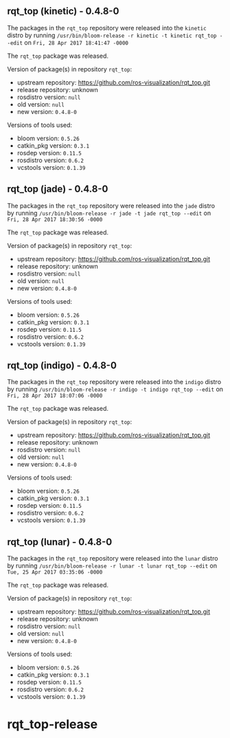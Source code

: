 ## rqt_top (kinetic) - 0.4.8-0

The packages in the `rqt_top` repository were released into the `kinetic` distro by running `/usr/bin/bloom-release -r kinetic -t kinetic rqt_top --edit` on `Fri, 28 Apr 2017 18:41:47 -0000`

The `rqt_top` package was released.

Version of package(s) in repository `rqt_top`:

- upstream repository: https://github.com/ros-visualization/rqt_top.git
- release repository: unknown
- rosdistro version: `null`
- old version: `null`
- new version: `0.4.8-0`

Versions of tools used:

- bloom version: `0.5.26`
- catkin_pkg version: `0.3.1`
- rosdep version: `0.11.5`
- rosdistro version: `0.6.2`
- vcstools version: `0.1.39`


## rqt_top (jade) - 0.4.8-0

The packages in the `rqt_top` repository were released into the `jade` distro by running `/usr/bin/bloom-release -r jade -t jade rqt_top --edit` on `Fri, 28 Apr 2017 18:30:56 -0000`

The `rqt_top` package was released.

Version of package(s) in repository `rqt_top`:

- upstream repository: https://github.com/ros-visualization/rqt_top.git
- release repository: unknown
- rosdistro version: `null`
- old version: `null`
- new version: `0.4.8-0`

Versions of tools used:

- bloom version: `0.5.26`
- catkin_pkg version: `0.3.1`
- rosdep version: `0.11.5`
- rosdistro version: `0.6.2`
- vcstools version: `0.1.39`


## rqt_top (indigo) - 0.4.8-0

The packages in the `rqt_top` repository were released into the `indigo` distro by running `/usr/bin/bloom-release -r indigo -t indigo rqt_top --edit` on `Fri, 28 Apr 2017 18:07:06 -0000`

The `rqt_top` package was released.

Version of package(s) in repository `rqt_top`:

- upstream repository: https://github.com/ros-visualization/rqt_top.git
- release repository: unknown
- rosdistro version: `null`
- old version: `null`
- new version: `0.4.8-0`

Versions of tools used:

- bloom version: `0.5.26`
- catkin_pkg version: `0.3.1`
- rosdep version: `0.11.5`
- rosdistro version: `0.6.2`
- vcstools version: `0.1.39`


## rqt_top (lunar) - 0.4.8-0

The packages in the `rqt_top` repository were released into the `lunar` distro by running `/usr/bin/bloom-release -r lunar -t lunar rqt_top --edit` on `Tue, 25 Apr 2017 03:35:06 -0000`

The `rqt_top` package was released.

Version of package(s) in repository `rqt_top`:

- upstream repository: https://github.com/ros-visualization/rqt_top.git
- release repository: unknown
- rosdistro version: `null`
- old version: `null`
- new version: `0.4.8-0`

Versions of tools used:

- bloom version: `0.5.26`
- catkin_pkg version: `0.3.1`
- rosdep version: `0.11.5`
- rosdistro version: `0.6.2`
- vcstools version: `0.1.39`


# rqt_top-release
